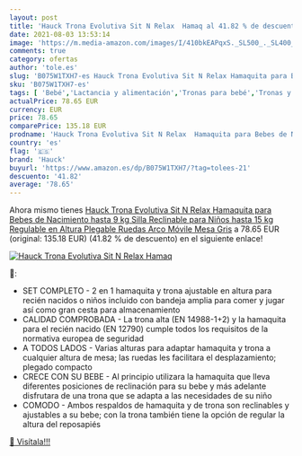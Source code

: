 ```yaml
---
layout: post
title: 'Hauck Trona Evolutiva Sit N Relax  Hamaq al 41.82 % de descuento'
date: 2021-08-03 13:53:14
image: 'https://m.media-amazon.com/images/I/410bkEAPqxS._SL500_._SL400_.jpg'
comments: true
category: ofertas
author: 'tole.es'
slug: 'B075W1TXH7-es Hauck Trona Evolutiva Sit N Relax Hamaquita para Bebes de...'
sku: 'B075W1TXH7-es'
tags: [ 'Bebé','Lactancia y alimentación','Tronas para bebé','Tronas y asientos','hauck','trona', ]
actualPrice: 78.65 EUR
currency: EUR
price: 78.65
comparePrice: 135.18 EUR
prodname: 'Hauck Trona Evolutiva Sit N Relax  Hamaquita para Bebes de Nacimiento hasta 9 kg  Silla Reclinable para Niños hasta 15 kg  Regulable en Altura  Plegable  Ruedas  Arco Móvile  Mesa  Gris'
country: 'es'
flag: '🇪🇸'
brand: 'Hauck'
buyurl: 'https://www.amazon.es/dp/B075W1TXH7/?tag=tolees-21'
descuento: '41.82'
average: '78.65'
---
```


Ahora mismo tienes [Hauck Trona Evolutiva Sit N Relax  Hamaquita para Bebes de Nacimiento hasta 9 kg  Silla Reclinable para Niños hasta 15 kg  Regulable en Altura  Plegable  Ruedas  Arco Móvile  Mesa  Gris](https://www.amazon.es/dp/B075W1TXH7/?tag=tolees-21) a 78.65 EUR (original: 135.18 EUR) (41.82 %  de descuento) en el siguiente enlace!

[![Hauck Trona Evolutiva Sit N Relax  Hamaq](https://m.media-amazon.com/images/I/410bkEAPqxS._SL500_._SL400_.jpg)](https://www.amazon.es/dp/B075W1TXH7/?tag=tolees-21)

🔎:

- SET COMPLETO - 2 en 1 hamaquita y trona ajustable en altura para recién nacidos o niños incluido con bandeja amplia para comer y jugar así como gran cesta para almacenamiento
- CALIDAD COMPROBADA - La trona alta (EN 14988-1+2) y la hamaquita para el recién nacido (EN 12790) cumple todos los requisitos de la normativa europea de seguridad
- A TODOS LADOS - Varias alturas para adaptar hamaquita y trona a cualquier altura de mesa; las ruedas les facilitara el desplazamiento; plegado compacto
- CRECE CON SU BEBE - Al principio utilizara la hamaquita que lleva diferentes posiciones de reclinación para su bebe y más adelante disfrutara de una trona que se adapta a las necesidades de su niño
- COMODO - Ambos respaldos de hamaquita y de trona son reclinables y ajustables a su bebe; con la trona también tiene la opción de regular la altura del reposapiés

[🛒 Visítala!!!](https://www.amazon.es/dp/B075W1TXH7/?tag=tolees-21)
